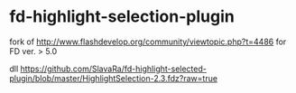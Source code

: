 fd-highlight-selection-plugin
============================

fork of http://www.flashdevelop.org/community/viewtopic.php?t=4486 for FD ver. > 5.0

dll https://github.com/SlavaRa/fd-highlight-selected-plugin/blob/master/HighlightSelection-2.3.fdz?raw=true
